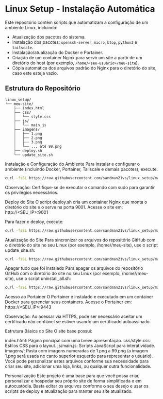 # Linux Setup - Instalação Automática

Este repositório contém scripts que automatizam a configuração de um ambiente Linux, incluindo:

- Atualização dos pacotes do sistema.
- Instalação dos pacotes: `openssh-server`, `micro`, `btop`, `python3` e `tailscale`.
- Instalação/atualização do Docker e Portainer.
- Criação de um container Nginx para servir um site a partir de um diretório do host (por exemplo, `/home/<seu-usuario>/meu-site`).
- Cópia automática dos arquivos padrão do Nginx para o diretório do site, caso este esteja vazio.

## Estrutura do Repositório

```plaintext
linux_setup/
└── meu-site/
    ├── index.html
    ├── css/
    │   └── style.css
    ├── js/
    │   └── main.js
    ├── imagens/
    │   ├── 1.png
    │   ├── 2.png
    │   ├── 3.png
    │   └── ... até 99.png
    ├── deploy.sh
    └── update_site.sh

```

Instalação e Configuração do Ambiente
Para instalar e configurar o ambiente (incluindo Docker, Portainer, Tailscale e demais pacotes), execute:
```bash
curl -fsSL https://raw.githubusercontent.com/sandman21vs/linux_setup/main/install.sh -o /tmp/install.sh && sudo bash /tmp/install.sh
```
Observação: Certifique-se de executar o comando com sudo para garantir os privilégios necessários.


Deploy do Site
O script deploy.sh cria um container Nginx que monta o diretório do site e o serve na porta 9001.
Acesse o site em: http://<SEU_IP>:9001

Para fazer o deploy, execute:
```bash
curl -fsSL https://raw.githubusercontent.com/sandman21vs/linux_setup/main/meu-site/deploy.sh -o /tmp/deploy.sh && sudo bash /tmp/deploy.sh
```
Atualização do Site
Para sincronizar os arquivos do repositório GitHub com o diretório do site no seu Linux (por exemplo, /home/<seu-usuario>/meu-site), use o script update_site.sh:
```bash
curl -fsSL https://raw.githubusercontent.com/sandman21vs/linux_setup/main/meu-site/update_site.sh -o /tmp/update_site.sh && bash /tmp/update_site.sh
```

Apagar tudo que foi instalado 
Para apagar os arquivos do repositório GitHub com o diretório do site no seu Linux (por exemplo, /home/<seu-usuario>/meu-site), use o script uninstall_all.sh:
```bash
curl -fsSL https://raw.githubusercontent.com/sandman21vs/linux_setup/main/uninstall_all.sh -o /tmp/uninstall_all.sh && sudo bash /tmp/uninstall_all.sh
```

Acesso ao Portainer
O Portainer é instalado e executado em um container Docker para gerenciar seus containers.
Acesse o Portainer em: https://<SEU_IP>:9443

Observação: Ao acessar via HTTPS, pode ser necessário aceitar um certificado não confiável se estiver usando um certificado autoassinado.

Estrutura Básica do Site
O site base possui:

index.html: Página principal com uma breve apresentação.
css/style.css: Estilos CSS para o layout.
js/main.js: Scripts JavaScript para interatividade.
imagens/: Pasta com imagens numeradas de 1.png a 99.png (a imagem 1.png será usada no canto superior esquerdo para representar o usuário).
Você pode personalizar estes arquivos conforme sua necessidade para criar seu site, adicionar uma loja, links, ou qualquer outra funcionalidade.

Personalização
Este projeto é uma base para que você possa criar, personalizar e hospedar seu próprio site de forma simplificada e em autocustódia. Basta editar os arquivos conforme o seu desejo e usar os scripts de deploy e atualização para manter seu site atualizado.


